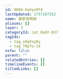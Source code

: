 ```yaml
---
id: 0604-hwhyx0f4
lastUpdated: 1757167352
name: 薛家岗陶球
aliases: []
layer: 3
categoryId: cat_8abY-bU7
tagIds:
  - tag_eAgXxyKy
  - tag_TRpfu-I4
nsfw: false
parent: ""
relatedEntries: []
timelineEvents: []
titledLinks: []
---
```


